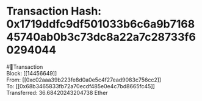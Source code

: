 
Transaction Hash: 0x1719ddfc9df501033b6c6a9b716845740ab0b3c73dc8a22a7c28733f60294044
====================================================================================
  
#💸Transaction  
Block: [[14456649]]  
From: [[0xc02aaa39b223fe8d0a0e5c4f27ead9083c756cc2]]  
To: [[0x68b3465833fb72a70ecdf485e0e4c7bd8665fc45]]  
Transferred: 36.68420243204738 Ether